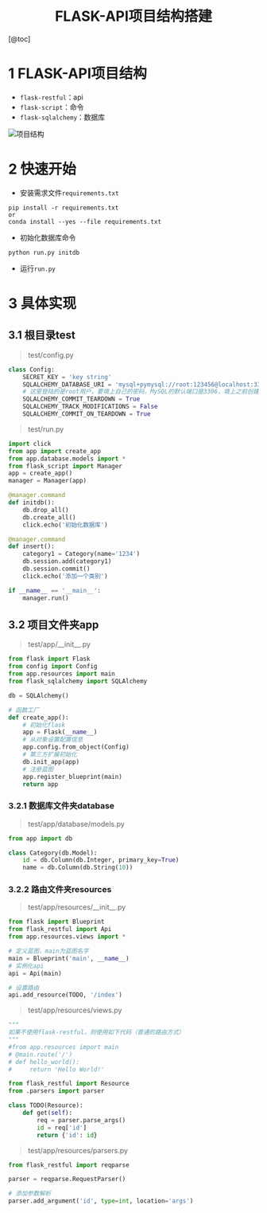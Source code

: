 <center>
    <h1>
        FLASK-API项目结构搭建
    </h1>
</center>

[@toc]

# 1 FLASK-API项目结构

- `flask-restful`：api
- `flask-script`：命令
- `flask-sqlalchemy`：数据库

![项目结构](https://github.com/Fenghaze/flask-restful/blob/master/%E9%A1%B9%E7%9B%AE%E7%BB%93%E6%9E%84.png)

# 2 快速开始

- 安装需求文件`requirements.txt`

```
pip install -r requirements.txt
or
conda install --yes --file requirements.txt
```

- 初始化数据库命令

```
python run.py initdb
```

- 运行`run.py`

# 3 具体实现

## 3.1 根目录test

> test/config.py

```python
class Config:
    SECRET_KEY = 'key string'
    SQLALCHEMY_DATABASE_URI = 'mysql+pymysql://root:123456@localhost:3306/test'
    # 这里登陆的是root用户，要填上自己的密码，MySQL的默认端口是3306，填上之前创建的数据库名 data_base
    SQLALCHEMY_COMMIT_TEARDOWN = True
    SQLALCHEMY_TRACK_MODIFICATIONS = False
    SQLALCHEMY_COMMIT_ON_TEARDOWN = True
```

> test/run.py

```python
import click
from app import create_app
from app.database.models import *
from flask_script import Manager
app = create_app()
manager = Manager(app)

@manager.command
def initdb():
    db.drop_all()
    db.create_all()
    click.echo('初始化数据库')

@manager.command
def insert():
    category1 = Category(name='1234')
    db.session.add(category1)
    db.session.commit()
    click.echo('添加一个类别')

if __name__ == '__main__':
    manager.run()
```

## 3.2 项目文件夹app

> test/app/\_\_init__.py

```python
from flask import Flask
from config import Config
from app.resources import main
from flask_sqlalchemy import SQLAlchemy

db = SQLAlchemy()

# 函数工厂
def create_app():
    # 初始化flask
    app = Flask(__name__)
    # 从对象设置配置信息
    app.config.from_object(Config)
    # 第三方扩展初始化
    db.init_app(app)
    # 注册蓝图
    app.register_blueprint(main)
    return app
```

### 3.2.1 数据库文件夹database

> test/app/database/models.py

```python
from app import db

class Category(db.Model):
    id = db.Column(db.Integer, primary_key=True)
    name = db.Column(db.String(10))
```

### 3.2.2 路由文件夹resources

> test/app/resources/_\_init__.py

```python
from flask import Blueprint
from flask_restful import Api
from app.resources.views import *

# 定义蓝图，main为蓝图名字
main = Blueprint('main', __name__)
# 实例化api
api = Api(main)

# 设置路由
api.add_resource(TODO, '/index')
```

> test/app/resources/views.py

```python
"""
如果不使用flask-restful，则使用如下代码（普通的路由方式）
"""
#from app.resources import main
# @main.route('/')
# def hello_world():
#     return 'Hello World!'

from flask_restful import Resource
from .parsers import parser

class TODO(Resource):
    def get(self):
        req = parser.parse_args()
        id = req['id']
        return {'id': id}
```

> test/app/resources/parsers.py

```python
from flask_restful import reqparse

parser = reqparse.RequestParser()

# 添加参数解析
parser.add_argument('id', type=int, location='args')

```

